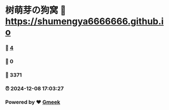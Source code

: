 # 树萌芽の狗窝 :link: https://shumengya6666666.github.io 
### :page_facing_up: [4](https://shumengya6666666.github.io/tag.html) 
### :speech_balloon: 0 
### :hibiscus: 3371 
### :alarm_clock: 2024-12-08 17:03:27 
### Powered by :heart: [Gmeek](https://github.com/Meekdai/Gmeek)
